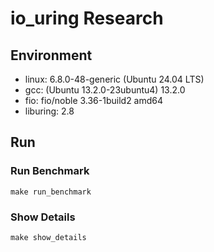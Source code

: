 # io_uring Research

## Environment

- linux: 6.8.0-48-generic (Ubuntu 24.04 LTS)
- gcc: (Ubuntu 13.2.0-23ubuntu4) 13.2.0
- fio: fio/noble 3.36-1build2 amd64
- liburing: 2.8

## Run

### Run Benchmark

```
make run_benchmark
```

### Show Details

```
make show_details
```

